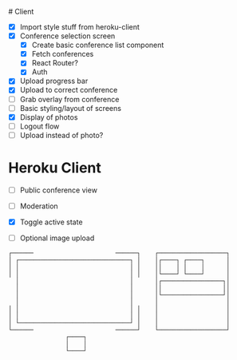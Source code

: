 # Client

- [x] Import style stuff from heroku-client
- [x] Conference selection screen
  - [x] Create basic conference list component
  - [x] Fetch conferences
  - [x] React Router?
  - [x] Auth

- [x] Upload progress bar
- [x] Upload to correct conference
- [ ] Grab overlay from conference
- [ ] Basic styling/layout of screens
- [x] Display of photos
- [ ] Logout flow
- [ ] Upload instead of photo?

# Heroku Client

- [ ] Public conference view
- [ ] Moderation
- [x] Toggle active state
- [ ] Optional image upload


```
┌──────                       ──────┐    ┌───────────────────┐
│ ┌───────────────────────────────┐ │    │┌────┐ ┌────┐      │
│ │                               │ │    ││    │ │    │      │
│ │                               │ │    │└────┘ └────┘      │
  │                               │      │┌─────────────────┐│
  │                               │      ││                 ││
  │                               │      │└─────────────────┘│
  │                               │      │                   │
│ │                               │ │    │                   │
│ │                               │ │    │                   │
│ └───────────────────────────────┘ │    │                   │
└──────                       ──────┘    └───────────────────┘
                ┌────┐
                │    │
                └────┘
```

